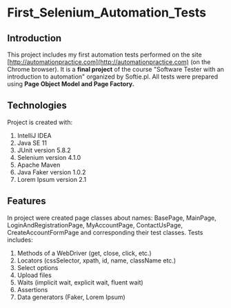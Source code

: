 # First_Selenium_Automation_Tests
## Introduction
This project  includes my first automation tests performed on the site [http://automationpractice.com](http://automationpractice.com) (on the Chrome browser). 
It is a **final project** of the course "Software Tester with an introduction to automation" organized by Softie.pl. 
All tests were prepared using **Page Object Model and Page Factory.**
## Technologies
Project is created with:
1. IntelliJ IDEA
2. Java SE 11
3. JUnit version 5.8.2
4. Selenium version 4.1.0
5. Apache Maven
6. Java Faker version 1.0.2
7. Lorem Ipsum version 2.1
## Features
In project were created page classes about names: BasePage, MainPage, LoginAndRegistrationPage, MyAccountPage, ContactUsPage, CreateAccountFormPage and corresponding their test classes.
Tests includes:
1. Methods of a WebDriver (get, close, click, etc.)
2. Locators (cssSelector, xpath, id, name, className etc.)
3. Select options
4. Upload files
5. Waits (implicit wait, explicit wait, fluent wait)
6. Assertions
7. Data generators (Faker, Lorem Ipsum) 
